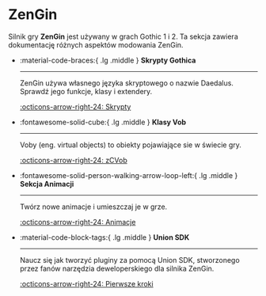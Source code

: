 # ZenGin

Silnik gry **ZenGin** jest używany w grach Gothic 1 i 2. Ta sekcja zawiera dokumentację różnych aspektów modowania ZenGin.

<div class="grid cards" markdown>

-  :material-code-braces:{ .lg .middle } __Skrypty Gothica__

    ---

    ZenGin używa własnego języka skryptowego o nazwie Daedalus. Sprawdź jego funkcje, klasy i extendery.

    [:octicons-arrow-right-24: Skrypty](scripts/index.md)


-  :fontawesome-solid-cube:{ .lg .middle } __Klasy Vob__

    ---

    Voby (eng. virtual objects) to obiekty pojawiające sie w świecie gry.

    [:octicons-arrow-right-24: zCVob](worlds/Classes/zCVob/index.md)


-  :fontawesome-solid-person-walking-arrow-loop-left:{ .lg .middle } __Sekcja Animacji__

    ---

    Twórz nowe animacje i umieszczaj je w grze.

    [:octicons-arrow-right-24: Animacje](anims/index.md)


-  :material-code-block-tags:{ .lg .middle } __Union SDK__

    ---

    Naucz się jak tworzyć pluginy za pomocą Union SDK, stworzonego przez fanów narzędzia deweloperskiego dla silnika ZenGin.

    [:octicons-arrow-right-24: Pierwsze kroki](union/sdk/getting_started.md)
</div>